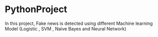 # PythonProject
In this project, Fake news is detected using different Machine learning Model (Logistic , SVM , Naive Bayes and Neural Network)
